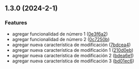 

## 1.3.0 (2024-2-1)


### Features

* agregar funcionalidad de número 1 ([0e3f6a2](https://github.com/RNATI1992/test_changelog/commit/0e3f6a241935175c83afd2324b55e2cccb74dc8b))
* agregar funcionalidad de número 2 ([0c7250b](https://github.com/RNATI1992/test_changelog/commit/0c7250ba299f3cae94964eb4866c52036ec5271d))
* agregar nueva característica de modificación ([7bdcea4](https://github.com/RNATI1992/test_changelog/commit/7bdcea4325a07bec24145b742b3f4e1382e27c93))
* agregar nueva característica de modificación 1 ([210d0eb](https://github.com/RNATI1992/test_changelog/commit/210d0eb9ed62ee55127338ebe786c620d6443b52))
* agregar nueva característica de modificación 2 ([bdea6e1](https://github.com/RNATI1992/test_changelog/commit/bdea6e15013553301764d68fddbd1933c3b0d6ff))
* agregar nueva característica de modificación 3 ([bd01ec6](https://github.com/RNATI1992/test_changelog/commit/bd01ec6ef62473a1311fd11cd8065078aae3946a))
